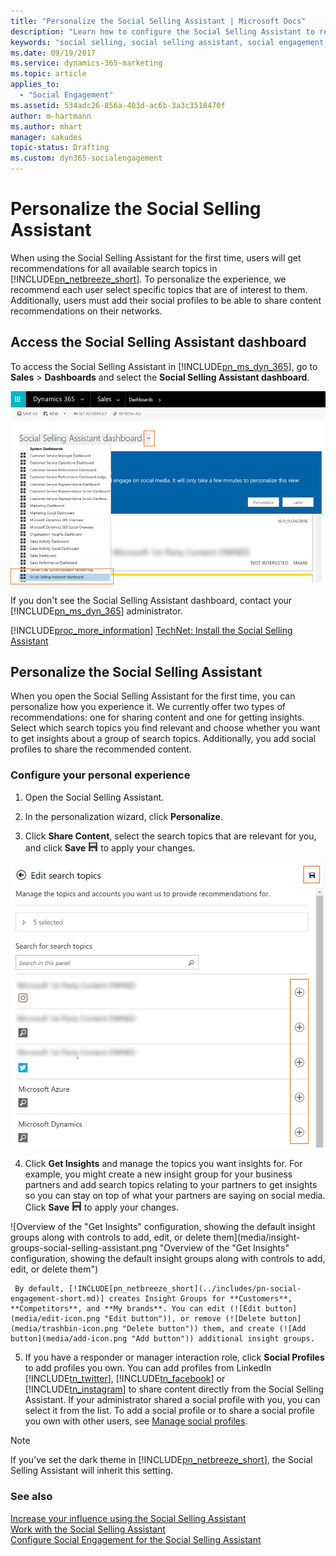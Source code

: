 ```yaml
---
title: "Personalize the Social Selling Assistant | Microsoft Docs"
description: "Learn how to configure the Social Selling Assistant to receive personalized recommendations."
keywords: "social selling, social selling assistant, social engagement, personalization, social sales"
ms.date: 09/19/2017
ms.service: dynamics-365-marketing
ms.topic: article
applies_to:
  - "Social Engagement"
ms.assetid: 534adc26-856a-403d-ac6b-3a3c3518470f
author: m-hartmann
ms.author: mhart
manager: sakudes
topic-status: Drafting
ms.custom: dyn365-socialengagement
---
```


# Personalize the Social Selling Assistant
When using the Social Selling Assistant for the first time, users will get recommendations for all available search topics in [!INCLUDE[pn_netbreeze_short](../includes/pn-social-engagement-short.md)]. To personalize the experience, we recommend each user select specific topics that are of interest to them. Additionally, users must add their social profiles to be able to share content recommendations on their networks.  
  
## Access the Social Selling Assistant dashboard  
 To access the Social Selling Assistant in [!INCLUDE[pn_ms_dyn_365](../includes/pn-ms-dyn-365.md)], go to **Sales** > **Dashboards** and select the **Social Selling Assistant dashboard**.  
  
 ![Screenshot of Dynamics 365 for Sales with the Social Selling Assistant dashboard selected](media/dashboard-social-selling-assistant.png "Screenshot of Dynamics 365 for Sales with the Social Selling Assistant dashboard selected")  
  
 If you don't see the Social Selling Assistant dashboard, contact your [!INCLUDE[pn_ms_dyn_365](../includes/pn-ms-dyn-365.md)] administrator.  
  
 [!INCLUDE[proc_more_information](../includes/proc-more-information.md)] [TechNet: Install the Social Selling Assistant](https://technet.microsoft.com/library/mt793319\(CRM.8\).aspx)  
  
## Personalize the Social Selling Assistant  
 When you open the Social Selling Assistant for the first time, you can personalize how you experience it. We currently offer two types of recommendations: one for sharing content and one for getting insights. Select which search topics you find relevant and choose whether you want to get insights about a group of search topics. Additionally, you add social profiles to share the recommended content.  
  
### Configure your personal experience  
  
1.  Open the Social Selling Assistant.  
  
2.  In the personalization wizard, click **Personalize**.  
  
3.  Click **Share Content**, select the search topics that are relevant for you, and click **Save** ![Save button](media/save-icon.png "Save button") to apply your changes.  
  
 ![Screenshot of five selected search topics for the Social Selling Assistant personalization settings](media/select-search-topics-social-selling-assistant.png "Screenshot of five selected search topics for the Social Selling Assistant personalization settings")  
  
4.  Click **Get Insights** and manage the topics you want insights for. For example, you might create a new insight group for your business partners and add search topics relating to your partners to get insights so you can stay on top of what your partners are saying on social media. Click **Save** ![Save button](media/save-icon.png "Save button") to apply your changes.  
  
 ![Overview of the "Get Insights" configuration, showing the default insight groups along with controls to add, edit, or delete them](media/insight-groups-social-selling-assistant.png "Overview of the "Get Insights" configuration, showing the default insight groups along with controls to add, edit, or delete them")  
  
     By default, [!INCLUDE[pn_netbreeze_short](../includes/pn-social-engagement-short.md)] creates Insight Groups for **Customers**, **Competitors**, and **My brands**. You can edit (![Edit button](media/edit-icon.png "Edit button")), or remove (![Delete button](media/trashbin-icon.png "Delete button")) them, and create (![Add button](media/add-icon.png "Add button")) additional insight groups.  
  
5.  If you have a responder or manager interaction role, click **Social Profiles** to add profiles you own. You can add profiles from LinkedIn [!INCLUDE[tn_twitter](../includes/tn-twitter.md)], [!INCLUDE[tn_facebook](../includes/tn-facebook.md)] or [!INCLUDE[tn_instagram](../includes/tn-instagram.md)] to share content directly from the Social Selling Assistant. If your administrator shared a social profile with you, you can select it from the list. To add a social profile or to share a social profile you own with other users, see [Manage social profiles](manage-social-profiles.md).  
  
> [!NOTE]
>  If you’ve set the dark theme in [!INCLUDE[pn_netbreeze_short](../includes/pn-social-engagement-short.md)], the Social Selling Assistant will inherit this setting.  
  
### See also  
 [Increase your influence using the Social Selling Assistant](social-selling-assistant-overview.md)   
 [Work with the Social Selling Assistant](work-with-social-selling-assistant.md)   
 [Configure Social Engagement for the Social Selling Assistant](configure-social-selling-assistant.md)
